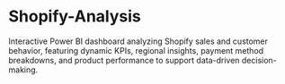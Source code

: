 # Shopify-Analysis
Interactive Power BI dashboard analyzing Shopify sales and customer behavior, featuring dynamic KPIs, regional insights, payment method breakdowns, and product performance to support data-driven decision-making.
